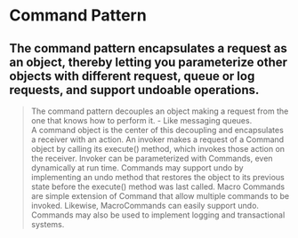 # Command Pattern
## The command pattern encapsulates a request as an object, thereby letting you parameterize other objects with different request, queue or log requests, and support undoable operations.

> The command pattern decouples an object making a request from the one that knows how to perform it.
	- Like messaging queues.	
> A command object is the center of this decoupling and encapsulates a receiver with an action.
> An invoker makes a request of a Command object by calling its execute() method, which invokes those action on the receiver.
> Invoker can be parameterized with Commands, even dynamically at run time.
> Commands may support undo by implementing an undo method that restores the object to its previous state before the execute() method was last called.
>Macro Commands are simple extension of Command that allow multiple commands to be invoked. Likewise, MacroCommands can easily support undo.
>Commands may also be used to implement logging and transactional systems.